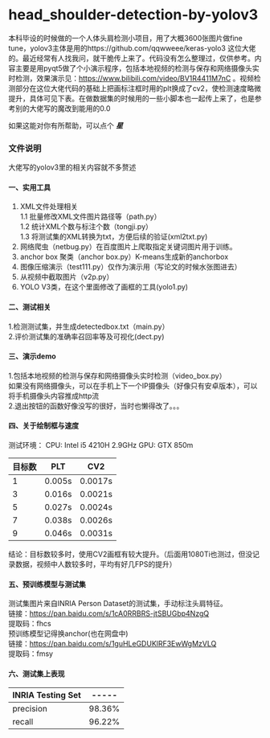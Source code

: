 # head_shoulder-detection-by-yolov3
本科毕设的时候做的一个人体头肩检测小项目，用了大概3600张图片做fine tune，yolov3主体是用的https://github.com/qqwweee/keras-yolo3 这位大佬的。最近经常有人找我问，就干脆传上来了。代码没有怎么整理过，仅供参考。内容主要是用pyqt5做了个小演示程序，包括本地视频的检测与保存和网络摄像头实时检测，效果演示见：https://www.bilibili.com/video/BV1R4411M7nC 。视频检测部分在这位大佬代码的基础上把画标注框时用的plt换成了cv2，使检测速度略微提升，具体可见下表。在做数据集的时候用的一些小脚本也一起传上来了，也是参考别的大佬写的魔改到能用的0.0

如果这能对你有所帮助，可以点个 ***星*** 
### 文件说明 
大佬写的yolov3里的相关内容就不多赘述  
#### 一、实用工具
1.	XML文件处理相关  
1.1 批量修改XML文件图片路径等（path.py）  
1.2 统计XML个数与标注个数（tongji.py）    
1.3 将测试集的XML转换为txt，方便后续的验证(xml2txt.py)  
2.	网络爬虫（netbug.py）在百度图片上爬取指定关键词图片用于训练。 
3.	anchor box 聚类（anchor box.py）K-means生成新的anchorbox  
4.	图像压缩演示（test111.py）仅作为演示用（写论文的时候水张图进去）  
5.	从视频中截取图片（v2p.py）  
6.  YOLO V3类，在这个里面修改了画框的工具(yolo1.py)  
#### 二、测试相关 
1.检测测试集，并生成detectedbox.txt（main.py）  
2.评价测试集的准确率召回率等及可视化(dect.py)   
#### 三、演示demo
1.包括本地视频的检测与保存和网络摄像头实时检测（video_box.py）  
如果没有网络摄像头，可以在手机上下一个IP摄像头（好像只有安卓版本），可以将手机摄像头内容推成http流  
2.退出按钮的函数好像没写的很好，当时也懒得改了。。。
#### 四、关于绘制框与速度
测试环境：
 CPU: Intel i5 4210H 2.9GHz
 GPU: GTX 850m
 
 目标数  | PLT  | CV2
 ---- | ----- | ------  
 1  | 0.005s | 0.0017s
 3  | 0.016s | 0.0021s
 5  | 0.027s | 0.0024s
 7  | 0.038s | 0.0026s
 9  | 0.046s | 0.0031s
 
 结论：目标数较多时，使用CV2画框有较大提升。（后面用1080Ti也测过，但没记录数据，视频中人数较多时，平均有好几FPS的提升）
 #### 五、预训练模型与测试集
 测试集图片来自INRIA Person Dataset的测试集，手动标注头肩特征。  
 链接：https://pan.baidu.com/s/1cA0RRBRS-jtSBUGbp4NzgQ  
 提取码：fhcs  
 预训练模型记得换anchor(也在网盘中)  
 链接：https://pan.baidu.com/s/1guHLeGDUKlRF3EwWgMzVLQ  
 提取码：fmsy  
  #### 六、测试集上表现
  INRIA Testing Set   |  ----- 
 ---- | ----- 
 precision  | 98.36%  
 recall  | 96.22%  

 

 
